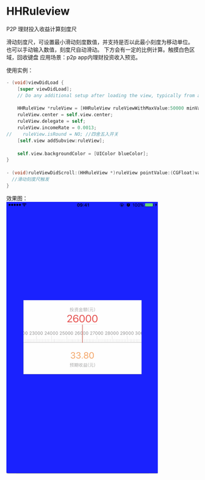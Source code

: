 # HHRuleview
P2P 理财投入收益计算刻度尺


滑动刻度尺，可设置最小滑动刻度数值，并支持是否以此最小刻度为移动单位。 也可以手动输入数值，刻度尺自动滑动。
下方会有一定的比例计算。触摸白色区域，回收键盘
应用场景：p2p app内理财投资收入预览。

使用实例：
```Objective-C
- (void)viewDidLoad {
    [super viewDidLoad];
    // Do any additional setup after loading the view, typically from a nib.
    
    HHRuleView *ruleView = [HHRuleView ruleViewWithMaxValue:50000 minValue:0 scale:1000 frame:CGRectMake(0, 200, 320, 200)];
    ruleView.center = self.view.center;
    ruleView.delegate = self;
    ruleView.incomeRate = 0.0013;
//    ruleView.isRound = NO; //四舍五入开关
    [self.view addSubview:ruleView];
    
    self.view.backgroundColor = [UIColor blueColor];
}

- (void)ruleViewDidScroll:(HHRuleView *)ruleView pointValue:(CGFloat)value {
  //滑动刻度尺触发
}
```

效果图：<br>
![](https://github.com/a1003072244/HHRuleview/blob/master/Untitled.gif)

